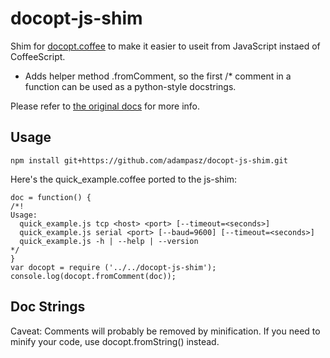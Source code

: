 docopt-js-shim
==============

Shim for [docopt.coffee](https://github.com/stuartcarnie/docopt.coffee) to make it easier to useit from JavaScript instaed of CoffeeScript.  

*  Adds helper method .fromComment, so the first /* comment in a function can be used as a python-style docstrings.

Please refer to [the original docs](http://docopt.org/) for more info.

Usage 
---------

```
npm install git+https://github.com/adampasz/docopt-js-shim.git
```

Here's the quick_example.coffee ported to the js-shim:

```
doc = function() {
/*!	
Usage:
  quick_example.js tcp <host> <port> [--timeout=<seconds>]
  quick_example.js serial <port> [--baud=9600] [--timeout=<seconds>]
  quick_example.js -h | --help | --version
*/
}
var docopt = require ('../../docopt-js-shim');
console.log(docopt.fromComment(doc));
```

Doc Strings
----------
Caveat: Comments will probably be removed by minification.  If you need to minify your code, use docopt.fromString() instead.

